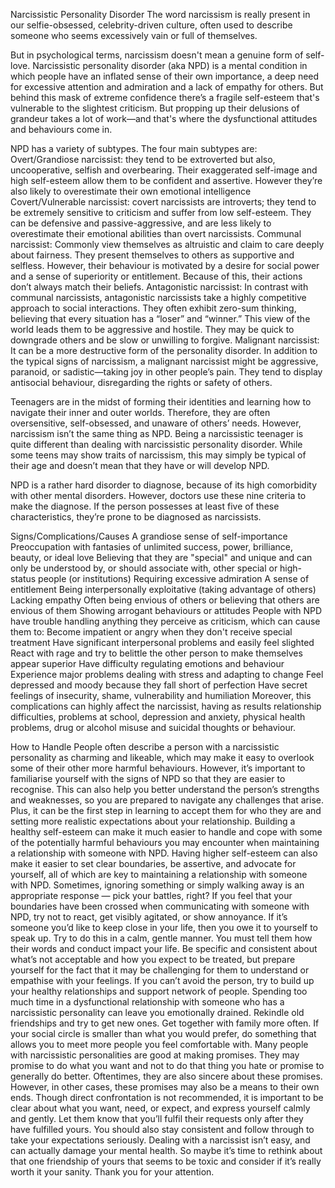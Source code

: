Narcissistic Personality Disorder
The word narcissism is really present in our selfie-obsessed, celebrity-driven culture, often used to describe someone who seems excessively vain or full of themselves.

But in psychological terms, narcissism doesn't mean a genuine form of self-love. Narcissistic personality disorder (aka NPD) is a mental condition in which people have an inflated sense of their own importance, a deep need for excessive attention and admiration and a lack of empathy for others. But behind this mask of extreme confidence there’s a fragile self-esteem that's vulnerable to the slightest criticism. But propping up their delusions of grandeur takes a lot of work—and that's where the dysfunctional attitudes and behaviours come in.

NPD has a variety of subtypes. The four main subtypes are: Overt/Grandiose narcissist: they tend to be extroverted but also, uncooperative, selfish and overbearing. Their exaggerated self-image and high self-esteem allow them to be confident and assertive. However they’re also likely to overestimate their own emotional intelligence Covert/Vulnerable narcissist: covert narcissists are introverts; they tend to be extremely sensitive to criticism and suffer from low self-esteem. They can be defensive and passive-aggressive, and are less likely to overestimate their emotional abilities than overt narcissists. Communal narcissist: Commonly view themselves as altruistic and claim to care deeply about fairness. They present themselves to others as supportive and selfless. However, their behaviour is motivated by a desire for social power and a sense of superiority or entitlement. Because of this, their actions don’t always match their beliefs. Antagonistic narcissist: In contrast with communal narcissists, antagonistic narcissists take a highly competitive approach to social interactions. They often exhibit zero-sum thinking, believing that every situation has a “loser” and “winner.” This view of the world leads them to be aggressive and hostile. They may be quick to downgrade others and be slow or unwilling to forgive. Malignant narcissist: It can be a more destructive form of the personality disorder. In addition to the typical signs of narcissism, a malignant narcissist might be aggressive, paranoid, or sadistic—taking joy in other people’s pain. They tend to display antisocial behaviour, disregarding the rights or safety of others.

Teenagers are in the midst of forming their identities and learning how to navigate their inner and outer worlds. Therefore, they are often oversensitive, self-obsessed, and unaware of others’ needs. However, narcissism isn’t the same thing as NPD. Being a narcissistic teenager is quite different than dealing with narcissistic personality disorder. While some teens may show traits of narcissism, this may simply be typical of their age and doesn’t mean that they have or will develop NPD.

NPD is a rather hard disorder to diagnose, because of its high comorbidity with other mental disorders. However, doctors use these nine criteria to make the diagnose. If the person possesses at least five of these characteristics, they’re prone to be diagnosed as narcissists.

Signs/Complications/Causes A grandiose sense of self-importance Preoccupation with fantasies of unlimited success, power, brilliance, beauty, or ideal love Believing that they are "special" and unique and can only be understood by, or should associate with, other special or high-status people (or institutions) Requiring excessive admiration A sense of entitlement Being interpersonally exploitative (taking advantage of others) Lacking empathy Often being envious of others or believing that others are envious of them Showing arrogant behaviours or attitudes People with NPD have trouble handling anything they perceive as criticism, which can cause them to: Become impatient or angry when they don't receive special treatment Have significant interpersonal problems and easily feel slighted React with rage and try to belittle the other person to make themselves appear superior Have difficulty regulating emotions and behaviour Experience major problems dealing with stress and adapting to change Feel depressed and moody because they fall short of perfection Have secret feelings of insecurity, shame, vulnerability and humiliation Moreover, this complications can highly affect the narcissist, having as results relationship difficulties, problems at school, depression and anxiety, physical health problems, drug or alcohol misuse and suicidal thoughts or behaviour.

How to Handle
People often describe a person with a narcissistic personality as charming and likeable, which may make it easy to overlook some of their other more harmful behaviours. However, it’s important to familiarise yourself with the signs of NPD so that they are easier to recognise. This can also help you better understand the person’s strengths and weaknesses, so you are prepared to navigate any challenges that arise. Plus, it can be the first step in learning to accept them for who they are and setting more realistic expectations about your relationship. Building a healthy self-esteem can make it much easier to handle and cope with some of the potentially harmful behaviours you may encounter when maintaining a relationship with someone with NPD. Having higher self-esteem can also make it easier to set clear boundaries, be assertive, and advocate for yourself, all of which are key to maintaining a relationship with someone with NPD. Sometimes, ignoring something or simply walking away is an appropriate response — pick your battles, right? If you feel that your boundaries have been crossed when communicating with someone with NPD, try not to react, get visibly agitated, or show annoyance. If it’s someone you’d like to keep close in your life, then you owe it to yourself to speak up. Try to do this in a calm, gentle manner. You must tell them how their words and conduct impact your life. Be specific and consistent about what’s not acceptable and how you expect to be treated, but prepare yourself for the fact that it may be challenging for them to understand or empathise with your feelings. If you can’t avoid the person, try to build up your healthy relationships and support network of people. Spending too much time in a dysfunctional relationship with someone who has a narcissistic personality can leave you emotionally drained. Rekindle old friendships and try to get new ones. Get together with family more often. If your social circle is smaller than what you would prefer, do something that allows you to meet more people you feel comfortable with. Many people with narcissistic personalities are good at making promises. They may promise to do what you want and not to do that thing you hate or promise to generally do better. Oftentimes, they are also sincere about these promises. However, in other cases, these promises may also be a means to their own ends. Though direct confrontation is not recommended, it is important to be clear about what you want, need, or expect, and express yourself calmly and gently. Let them know that you’ll fulfil their requests only after they have fulfilled yours. You should also stay consistent and follow through to take your expectations seriously. Dealing with a narcissist isn’t easy, and can actually damage your mental health. So maybe it’s time to rethink about that one friendship of yours that seems to be toxic and consider if it’s really worth it your sanity. Thank you for your attention.
